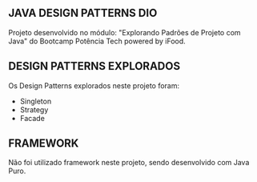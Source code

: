 ## JAVA DESIGN PATTERNS DIO

Projeto desenvolvido no módulo: "Explorando Padrões de Projeto com Java" do Bootcamp Potência Tech powered by iFood.

## DESIGN PATTERNS EXPLORADOS

Os Design Patterns explorados neste projeto foram:

- Singleton
- Strategy
- Facade

## FRAMEWORK

Não foi utilizado framework neste projeto, sendo desenvolvido com Java Puro.
